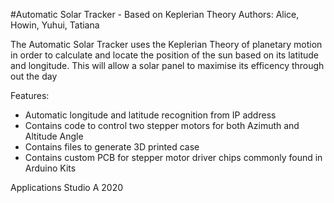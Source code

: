 #Automatic Solar Tracker - Based on Keplerian Theory
Authors: Alice, Howin, Yuhui, Tatiana


The Automatic Solar Tracker uses the Keplerian Theory of planetary motion in order to calculate and locate the position of the sun based on its latitude and longitude. This will allow a solar panel to maximise its efficency through out the day

Features:
- Automatic longitude and latitude recognition from IP address
- Contains code to control two stepper motors for both Azimuth and Altitude Angle
- Contains files to generate 3D printed case
- Contains custom PCB for stepper motor driver chips commonly found in Arduino Kits



Applications Studio A 2020
